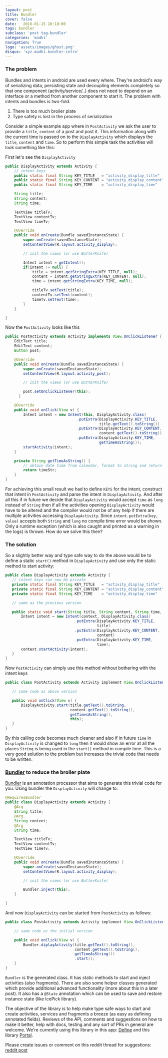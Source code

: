 ```yaml
---
layout: post
title: Bundler
cover: false
date:   2016-01-15 10:18:00
tags: bundler
subclass: 'post tag-bundler'
categories: 'madki'
navigation: True
logo: 'assets/images/ghost.png'
disqus: 'xyz.madki.bundler-intro'
---
```


### The problem
Bundles and intents in android are used every where. They're android's way of serializing data,
persisting state and decoupling elements completely so that one component (activity/service/..)
does not need to depend on an interface or a method from another component to start it. The problem
with intents and bundles is two-fold.
1. There is too much broiler plate
2. Type safety is lost in the process of serialization

Consider a simple example app where in `PostActivity` we ask the user to provide a `title`,
`content` of a post and post it. This information along with the current time is passed on
to the `DisplayActivity` which displays the `title`, `content` and `time`. So to perform this
simple task the activities will look something like this:

First let's see the `DisplayActivity`

```java
public DisplayActivity extends Activity {
    // intent keys
    public static final String KEY_TITLE   = "activity_display_title"
    public static final String KEY_CONTENT = "activity_display_content"
    public static final String KEY_TIME    = "activity_display_time"

    String title;
    String content;
    String time;

    TextView titleTv;
    TextView contentTv;
    TextView timeTv;

    @Override
    public void onCreate(Bundle savedInstanceState) {
        super.onCreate(savedInstanceState);
        setContentView(R.layout.activity_display);

        // init the views (or use ButterKnife)

        Intent intent = getIntent();
        if(intent != null) {
            title = intent.getStringExtra(KEY_TITLE, null);
            content = intent.getStringExtra(KEY_CONTENT, null);
            time = intent.getStringExtra(KEY_TIME, null);

            titleTv.setText(title);
            contentTv.setText(content);
            timeTv.setText(time);
        }
    }

}
```

Now the `PostActivity` looks like this

```java
public PostActivity extends Activity implements View.OnClickListener {
    EditText title;
    EditText content;
    Button post;

    @Override
    public void onCreate(Bundle savedInstanceState) {
        super.onCreate(savedInstanceState);
        setContentView(R.layout.activity_post);

        // init the views (or use ButterKnife)

        post.setOnClickListener(this);
      }

    @Override
    public void onClick(View v) {
        Intent intent = new Intent(this, DisplayActivity.class)
                                .putExtra(DisplayActivity.KEY_TITLE,
                                          title.getText().toString())
                                .putExtra(DisplayActivity.KEY_CONTENT,
                                          content.getText().toString())
                                .putExtra(DisplayActivity.KEY_TIME,
                                          getTimeAsString());
        startActivity(intent);
    }

    private String getTimeAsString() {
        // obtain date time from calendar, format to string and return time
        return timeStr;
    }
}
```

For achieving this small result we had to define `KEYS` for the intent, construct that intent
in `PostActivity` and parse the intent in `DisplayActivity`. And after all this if in future
we decide that `DisplayActivity` would accept `time` as `long` instead of `String` then if
all the activities opening `DisplayActivity` would have to be altered and the compiler would
not be of any help if there are multiple activities accessing `DisplayActivity`. Since
`intent.putExtra(key, value)` accepts both `String` and `long` no compile time error would be
 shown. Only a runtime exception (which is also caught and printed as a warning in the logs) is
 thrown. How do we solve this then?

### The solution
 So a slightly better way and type safe way to do the above would be to define a static `start()`
 method in `DisplayActivity` and use only the static method to start activity:

 ```java
 public class DisplayActivity extends Activity {
    // intent keys can now be private
    private static final String KEY_TITLE   = "activity_display_title"
    private static final String KEY_CONTENT = "activity_display_content"
    private static final String KEY_TIME    = "activity_display_time"

    // same as the previous version

    public static void start(String title, String content, String time, Context context) {
        Intent intent = new Intent(context, DisplayActivity.class)
                                .putExtra(DisplayActivity.KEY_TITLE,
                                          title)
                                .putExtra(DisplayActivity.KEY_CONTENT,
                                          content)
                                .putExtra(DisplayActivity.KEY_TIME,
                                          time);
        context.startActivity(intent);
    }
 }
 ```

 Now `PostActivity` can simply use this method without bothering with the intent keys

 ```java
 public class PostActivity extends Activity implement View.OnClickListener {

    // same code as above version

    public void onClick(View v) {
        DisplayActivity.start(title.getText().toString,
                              content.getText().toString(),
                              getTimesAsString(),
                              this);
    }
 }
 ```

 By this calling code becomes much cleaner and also if in future `time` in `DisplayActivity` is changed
 to `long` then it would show an error at all the places `String` is being used in the `start()` method
 in compile time. This is a very good solution to the problem but increases the trivial code that needs
 to be written.

### [Bundler](https://github.com/workarounds/bundler) to reduce the broiler plate

[Bundler](https://github.com/workarounds/bundler) is an annotation processor that aims to generate
this trivial code for you. Using bundler the `DisplayActivity` will change to:

```java
@RequiresBundler
public class DisplayActivity extends Activity {
    @Arg
    String title;
    @Arg
    String content;
    @Arg
    String time;

    TextView titleTv;
    TextView contentTv;
    TextView timeTv;

    @Override
    public void onCreate(Bundle savedInstanceState) {
        super.onCreate(savedInstanceState);
        setContentView(R.layout.activity_display);

        // init the views (or use ButterKnife)

        Bundler.inject(this);
    }

}
```

And now `DisplayActivity` can be started from `PostActivity` as follows:

```java
public class PostActivity extends Activity implement View.OnClickListener {

    // same code as the initial version

    public void onClick(View v) {
        Bundler.diplayActivity(title.getText().toString(),
                               content.getText().toString(),
                               getTimeAsString())
                               .start();
    }
}
```

`Bundler` is the generated class. It has static methods to start and inject activities (also fragments).
There are also some helper classes generated which provide additional advanced functionality (more about
this in a later post). It also has a `@State` annotation which can be used to save and restore instance
state (like IcePick library).

The objective of the library is to help make type safe ways to start and create activities, services and
fragments a breeze (as easy as defining annotated fields). Reviews of the API, comments and suggestions on
how to make it better, help with docs, testing and any sort of PRs in general are welcome. We're currently
using this library in this app:
[Define](https://play.google.com/apps/publish/?dev_acc=04786613567846403539#MarketListingPlace:p=in.workarounds.define)
and this library [Portal](https://github.com/workarounds/portal).

Please create issues or comment on this reddit thread for suggestions:
[reddit post]()